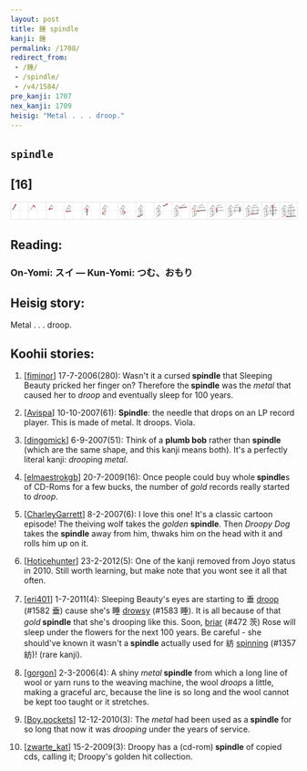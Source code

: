 ```yaml
---
layout: post
title: 錘 spindle
kanji: 錘
permalink: /1708/
redirect_from:
 - /錘/
 - /spindle/
 - /v4/1584/
pre_kanji: 1707
nex_kanji: 1709
heisig: "Metal . . . droop."
---
```


## `spindle`

## [16]

<div class="stroke"><img src="../images/E98C98.png" /></div>

## Reading:

### On-Yomi: スイ &mdash; Kun-Yomi: つむ、おもり

## Heisig story:

Metal . . . droop.

## Koohii stories:

1) [<a href="http://kanji.koohii.com/profile/fiminor">fiminor</a>] 17-7-2006(280): Wasn&#039;t it a cursed<strong> spindle</strong> that Sleeping Beauty pricked her finger on? Therefore the<strong> spindle</strong> was the <em>metal</em> that caused her to <em>droop</em> and eventually sleep for 100 years.

2) [<a href="http://kanji.koohii.com/profile/Avispa">Avispa</a>] 10-10-2007(61): <strong>Spindle</strong>: the needle that drops on an LP record player. This is made of metal. It droops. Viola.

3) [<a href="http://kanji.koohii.com/profile/dingomick">dingomick</a>] 6-9-2007(51): Think of a <strong>plumb bob</strong> rather than <strong>spindle</strong> (which are the same shape, and this kanji means both). It&#039;s a perfectly literal kanji: <em>droop</em>ing <em>metal</em>.

4) [<a href="http://kanji.koohii.com/profile/elmaestrokgb">elmaestrokgb</a>] 20-7-2009(16): Once people could buy whole<strong> spindle</strong>s of CD-Roms for a few bucks, the number of <em>gold</em> records really started to <em>droop</em>.

5) [<a href="http://kanji.koohii.com/profile/CharleyGarrett">CharleyGarrett</a>] 8-2-2007(6): I love this one! It&#039;s a classic cartoon episode! The theiving wolf takes the <em>golden</em> <strong>spindle</strong>. Then <em>Droopy Dog</em> takes the <strong>spindle</strong> away from him, thwaks him on the head with it and rolls him up on it.

6) [<a href="http://kanji.koohii.com/profile/Hoticehunter">Hoticehunter</a>] 23-2-2012(5): One of the kanji removed from Joyo status in 2010. Still worth learning, but make note that you wont see it all that often.

7) [<a href="http://kanji.koohii.com/profile/eri401">eri401</a>] 1-7-2011(4): Sleeping Beauty&#039;s eyes are starting to 垂 <a href="../v4/1582">droop</a> (#1582 垂) cause she&#039;s 睡 <a href="../v4/1583">drowsy</a> (#1583 睡). It is all because of that <em>gold</em><strong> spindle</strong> that she&#039;s drooping like this. Soon, <a href="../v4/472">briar</a> (#472 茨) Rose will sleep under the flowers for the next 100 years. Be careful - she should&#039;ve known it wasn&#039;t a<strong> spindle</strong> actually used for 紡 <a href="../v4/1357">spinning</a> (#1357 紡)! (rare kanji).

8) [<a href="http://kanji.koohii.com/profile/gorgon">gorgon</a>] 2-3-2006(4): A shiny <em>metal</em><strong> spindle</strong> from which a long line of wool or yarn runs to the weaving machine, the wool <em>droop</em>s a little, making a graceful arc, because the line is so long and the wool cannot be kept too taught or it stretches.

9) [<a href="http://kanji.koohii.com/profile/Boy.pockets">Boy.pockets</a>] 12-12-2010(3): The<em> metal</em> had been used as a<strong> spindle</strong> for so long that now it was <em>drooping</em> under the years of service.

10) [<a href="http://kanji.koohii.com/profile/zwarte_kat">zwarte_kat</a>] 15-2-2009(3): Droopy has a (cd-rom)<strong> spindle</strong> of copied cds, calling it; Droopy&#039;s golden hit collection.
